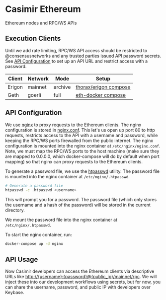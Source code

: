 # Casimir Ethereum

Ethereum nodes and RPC/WS APIs

## Execution Clients

Until we add rate limiting, RPC/WS API access should be restricted to @consensusnetworks and any trusted parties issued API password secrets. See [API Configuration](#api-configuration) to set up an API URL and restrict access with a password.

| Client | Network | Mode | Setup |
| - | - | - | - |
| Erigon | mainnet | archive | [thorax/erigon compose](https://hub.docker.com/r/thorax/erigon#run-all-components-by-docker-compose) | `casomir-mainnet-rpc` | `casimir-mainnet-ws` |
| Geth | goerli | full | [eth-docker compose](https://github.com/eth-educators/eth-docker) | `casimir-goerli-rpc` | `casimir-goerli-ws` |

## API Configuration

We use [nginx](https://www.nginx.com/) to proxy requests to the Ethereum clients. The nginx configuration is stored in [nginx.conf](services/ethereum/nginx.conf). This let's us open up port 80 to http requests, restricts access to the API with a username and password, while keeping the RPC/WS ports firewalled from the public internet. The nginx configuration is mounted into the nginx container at `/etc/nginx/nginx.conf`. Note, we must map the RPC/WS ports to the host machine (make sure they are mapped to 0.0.0.0, which docker-compose will do by default when port mapping) so that nginx can proxy requests to the Ethereum clients.

To generate a password file, we use the [htpasswd](https://httpd.apache.org/docs/2.4/programs/htpasswd.html) utility. The password file is mounted into the nginx container at `/etc/nginx/.htpasswd`.

```bash
# Generate a password file
htpasswd -c .htpasswd <username>
```

This will prompt you for a password. The password file (which only stores the username and a hash of the password) will be stored in the current directory.

We mount the password file into the nginx container at `/etc/nginx/.htpasswd`.

To start the nginx container, run:

```bash
docker-compose up -d nginx
```

## API Usage

Now Casimir developers can access the Ethereum clients via descriptive URLs like <http://{username}:{password}@{public_ip}/mainnet/rpc>. We will inject these into our development workflows using secrets, but for now, you can share the username, password, and public IP with developers over Keybase.
